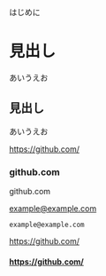 はじめに


# 見出し

あいうえお



## 見出し

あいうえお



https://github.com/


### github.com

github.com

example@example.com


`example@example.com`


<a href="https://github.com/" target="_blank" rel="noopener noreferrer">https://github.com/</a>



#### https://github.com/

